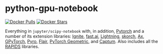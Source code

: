 # python-gpu-notebook

[![Docker Pulls](https://img.shields.io/docker/pulls/rholbrook/python-gpu-notebook)](https://hub.docker.com/repository/docker/rholbrook/python-gpu-notebook)
[![Docker Stars](https://img.shields.io/docker/stars/rholbrook/python-gpu-notebook)](https://hub.docker.com/repository/docker/rholbrook/python-gpu-notebook)


Everything in `jupyter/scipy-notebook` with, in addition, [Pytorch](https://pytorch.org/) and a number of its extension libraries: [Ignite](https://pytorch.org/ignite/), [fast.ai](https://www.fast.ai/), [Lightning](https://github.com/williamFalcon/pytorch-lightning), [skorch](https://github.com/skorch-dev/skorch), [Ax](https://ax.dev/), [GPyTorch](https://github.com/cornellius-gp/gpytorch), [Pyro](http://pyro.ai/), [Flair](https://github.com/zalandoresearch/flair), [PyTorch Geometric](https://github.com/rusty1s/pytorch_geometric), and [Captum](https://captum.ai/). Also includes all the [RAPIDS](https://docs.rapids.ai/api) libraries.
